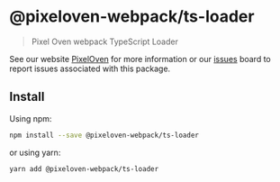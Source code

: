 # @pixeloven-webpack/ts-loader

> Pixel Oven webpack TypeScript Loader

See our website [PixelOven](https://www.pixeloven.com/) for more information or our [issues](https://github.com/pixeloven/pixeloven/issues) board to report issues associated with this package.

## Install

Using npm:

```sh
npm install --save @pixeloven-webpack/ts-loader
```

or using yarn:

```sh
yarn add @pixeloven-webpack/ts-loader
```